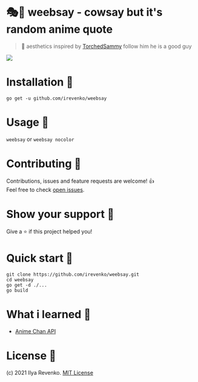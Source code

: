# 🎭👄 weebsay - cowsay but it's random anime quote
> 🌸 aesthetics inspired by [TorchedSammy](https://github.com/TorchedSammy) follow him he is a good guy
 
<img src="_assets/preview.">

# Installation 🔨
```go get -u github.com/irevenko/weebsay``` <br>

# Usage 🔬
```weebsay``` or ```weebsay nocolor``` <br> 

# Contributing 🤝
Contributions, issues and feature requests are welcome! 👍 <br>
Feel free to check [open issues](https://github.com/irevenko/weebsay/issues).

# Show your support 🌟
Give a ⭐️ if this project helped you!

# Quick start 🚀
```git clone https://github.com/irevenko/weebsay.git``` <br>
```cd weebsay``` <br>
```go get -d ./...``` <br>
```go build``` <br>

# What i learned 🧠
- [Anime Chan API](https://github.com/rocktimsaikia/anime-chan)

# License 📑 
(c) 2021 Ilya Revenko. [MIT License](https://tldrlegal.com/license/mit-license)

